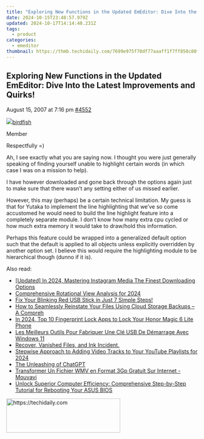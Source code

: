 ```yaml
---
title: "Exploring New Functions in the Updated EmEditor: Dive Into the Latest Improvements and Quirks!"
date: 2024-10-15T23:48:57.979Z
updated: 2024-10-17T14:14:40.231Z
tags:
  - product
categories:
  - emeditor
thumbnail: https://thmb.techidaily.com/7699e975f70df77aaaff1f7ff850c80f5528a8664aaaf1c97135009707fe41f7.jpg
---
```


## Exploring New Functions in the Updated EmEditor: Dive Into the Latest Improvements and Quirks!

August 15, 2007 at 7:16 pm [#4552](https://tools.techidaily.com/emeditor/products/) 

[![](https://secure.gravatar.com/avatar/f2ca830ba53fdf6ec83d8d5b9b1edd64?s=80&d=identicon&r=g)birdfish](https://www.emeditor.com/forums/users/birdfish/ "View birdfish's profile")

Member

Respectfully =)

 Ah, I see exactly what you are saying now. I thought you were just generally speaking of finding yourself unable to highlight certain words (in which case I was on a mission to help).

 I have however downloaded and gone back through the options again just to make sure that there wasn’t any setting either of us missed earlier.

 However, this may (perhaps) be a certain technical limitation. My guess is that for Yutaka to implement the line highlighting that we’ve so come accustomed he would need to build the line highlight feature into a completely separate module. I don’t know how many extra cpu cycled or how much extra memory it would take to draw/hold this information.

 Perhaps this feature could be wrapped into a generalized default option such that the default is applied to all objects unless explicitly overridden by another option set. I believe this would require the highlighting module to be hierarchical though (dunno if it is).

<ins class="adsbygoogle"
     style="display:block"
     data-ad-format="autorelaxed"
     data-ad-client="ca-pub-7571918770474297"
     data-ad-slot="1223367746"></ins>

<ins class="adsbygoogle"
     style="display:block"
     data-ad-client="ca-pub-7571918770474297"
     data-ad-slot="8358498916"
     data-ad-format="auto"
     data-full-width-responsive="true"></ins>

<span class="atpl-alsoreadstyle">Also read:</span>
<div><ul>
<li><a href="https://instagram-clips.techidaily.com/updated-in-2024-mastering-instagram-media-the-finest-downloading-options/"><u>[Updated] In 2024, Mastering Instagram Media The Finest Downloading Options</u></a></li>
<li><a href="https://article-helps.techidaily.com/comprehensive-rotational-view-analysis-for-2024/"><u>Comprehensive Rotational View Analysis for 2024</u></a></li>
<li><a href="https://win-news.techidaily.com/fix-your-blinking-red-usb-stick-in-just-7-simple-steps/"><u>Fix Your Blinking Red USB Stick in Just 7 Simple Steps!</u></a></li>
<li><a href="https://win-news.techidaily.com/how-to-seamlessly-reinstate-your-files-using-cloud-storage-backups-a-compreh/"><u>How to Seamlessly Reinstate Your Files Using Cloud Storage Backups – A Compreh</u></a></li>
<li><a href="https://unlock-android.techidaily.com/in-2024-top-10-fingerprint-lock-apps-to-lock-your-honor-magic-6-lite-phone-by-drfone-android/"><u>In 2024, Top 10 Fingerprint Lock Apps to Lock Your Honor Magic 6 Lite Phone</u></a></li>
<li><a href="https://win-news.techidaily.com/les-meilleurs-outils-pour-fabriquer-une-cle-usb-de-demarrage-avec-windows-11/"><u>Les Meilleurs Outils Pour Fabriquer Une Clé USB De Démarrage Avec Windows 11</u></a></li>
<li><a href="https://win-news.techidaily.com/recover-vanished-files-and-ink-incident/"><u>Recover, Vanished Files, and Ink Incident.</u></a></li>
<li><a href="https://fox-blue.techidaily.com/stepwise-approach-to-adding-video-tracks-to-your-youtube-playlists-for-2024/"><u>Stepwise Approach to Adding Video Tracks to Your YouTube Playlists for 2024</u></a></li>
<li><a href="https://tech-revival.techidaily.com/the-unleashing-of-chatgpt/"><u>The Unleashing of ChatGPT</u></a></li>
<li><a href="https://some-knowledge.techidaily.com/transformer-un-fichier-wmv-en-format-3gp-gratuit-sur-internet-mouvavi/"><u>Transformer Un Fichier WMV en Format 3Gp Gratuit Sur Internet - Mouvavi</u></a></li>
<li><a href="https://win-news.techidaily.com/unlock-superior-computer-efficiency-comprehensive-step-by-step-tutorial-for-rebooting-your-asus-bios/"><u>Unlock Superior Computer Efficiency: Comprehensive Step-by-Step Tutorial for Rebooting Your ASUS BIOS</u></a></li>
</ul></div>

<!-- affiliate ads begin -->
<a href="https://laganoo.pxf.io/c/5597632/1484910/16446" target="_top" id="1484910">
  <img src="//a.impactradius-go.com/display-ad/16446-1484910" border="0" alt="https://techidaily.com" width="300" height="90"/>
</a>
<img height="0" width="0" src="https://laganoo.pxf.io/i/5597632/1484910/16446" style="position:absolute;visibility:hidden;" border="0" />
<!-- affiliate ads end -->

